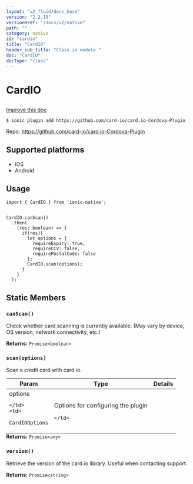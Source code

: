 ```yaml
---
layout: "v2_fluid/docs_base"
version: "2.2.10"
versionHref: "/docs/v2/native"
path: ""
category: native
id: "cardio"
title: "CardIO"
header_sub_title: "Class in module "
doc: "CardIO"
docType: "class"
---
```








<h1 class="api-title">
  
  CardIO
  

  

  

</h1>

<a class="improve-v2-docs" href="http://github.com/driftyco/ionic-native/edit/master/src/plugins/card-io.ts#L0">
  Improve this doc
</a>



<!-- decorators -->


<pre><code>$ ionic plugin add https://github.com/card-io/card.io-Cordova-Plugin</code></pre>
<p>Repo:
  <a href="https://github.com/card-io/card.io-Cordova-Plugin">
    https://github.com/card-io/card.io-Cordova-Plugin
  </a>
</p>

<!-- description -->



<!-- @platforms tag -->
<h2>Supported platforms</h2>

<ul>
  <li>iOS</li><li>Android</li>
</ul>

<!-- @platforms tag end -->


<!-- @usage tag -->

<h2>Usage</h2>

<pre><code>import { CardIO } from &#39;ionic-native&#39;;


CardIO.canScan()
  .then(
    (res: boolean) =&gt; {
      if(res){
        let options = {
          requireExpiry: true,
          requireCCV: false,
          requirePostalCode: false
        };
        CardIO.scan(options);
      }
    }
  );
</code></pre>




<!-- @property tags -->


<h2>Static Members</h2>

<div id="canScan"></div>
<h3><code>canScan()</code>
  
</h3>


Check whether card scanning is currently available. (May vary by
device, OS version, network connectivity, etc.)







<div class="return-value" markdown="1">
  <i class="icon ion-arrow-return-left"></i>
  <b>Returns:</b> 
<code>Promise&lt;boolean&gt;</code> 
</div>



<div id="scan"></div>
<h3><code>scan(options)</code>
  
</h3>


Scan a credit card with card.io.


<table class="table param-table" style="margin:0;">
  <thead>
  <tr>
    <th>Param</th>
    <th>Type</th>
    <th>Details</th>
  </tr>
  </thead>
  <tbody>
  
  <tr>
    <td>
      options
      
      
    </td>
    <td>
      
<code>CardIOOptions</code>
    </td>
    <td>
      <p>Options for configuring the plugin</p>

      
    </td>
  </tr>
  
  </tbody>
</table>





<div class="return-value" markdown="1">
  <i class="icon ion-arrow-return-left"></i>
  <b>Returns:</b> 
<code>Promise&lt;any&gt;</code> 
</div>



<div id="version"></div>
<h3><code>version()</code>
  
</h3>


Retrieve the version of the card.io library. Useful when contacting support.






<div class="return-value" markdown="1">
  <i class="icon ion-arrow-return-left"></i>
  <b>Returns:</b> 
<code>Promise&lt;string&gt;</code> 
</div>




<!-- methods on the class -->



<!-- other classes -->

<!-- end other classes -->

<!-- interfaces -->

<!-- end interfaces -->

<!-- related link --><!-- end content block -->


<!-- end body block -->

